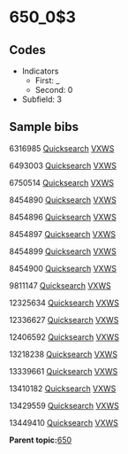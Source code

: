 # 650\_0$3

## Codes

-   Indicators
    -   First: \_
    -   Second: 0
-   Subfield: 3

## Sample bibs

6316985 [Quicksearch](https://search.library.yale.edu/catalog/6316985) [VXWS](http://prodorbis.library.yale.edu:7014/vxws/GetHoldingsService?bibId=6316985)

6493003 [Quicksearch](https://search.library.yale.edu/catalog/6493003) [VXWS](http://prodorbis.library.yale.edu:7014/vxws/GetHoldingsService?bibId=6493003)

6750514 [Quicksearch](https://search.library.yale.edu/catalog/6750514) [VXWS](http://prodorbis.library.yale.edu:7014/vxws/GetHoldingsService?bibId=6750514)

8454890 [Quicksearch](https://search.library.yale.edu/catalog/8454890) [VXWS](http://prodorbis.library.yale.edu:7014/vxws/GetHoldingsService?bibId=8454890)

8454896 [Quicksearch](https://search.library.yale.edu/catalog/8454896) [VXWS](http://prodorbis.library.yale.edu:7014/vxws/GetHoldingsService?bibId=8454896)

8454897 [Quicksearch](https://search.library.yale.edu/catalog/8454897) [VXWS](http://prodorbis.library.yale.edu:7014/vxws/GetHoldingsService?bibId=8454897)

8454899 [Quicksearch](https://search.library.yale.edu/catalog/8454899) [VXWS](http://prodorbis.library.yale.edu:7014/vxws/GetHoldingsService?bibId=8454899)

8454900 [Quicksearch](https://search.library.yale.edu/catalog/8454900) [VXWS](http://prodorbis.library.yale.edu:7014/vxws/GetHoldingsService?bibId=8454900)

9811147 [Quicksearch](https://search.library.yale.edu/catalog/9811147) [VXWS](http://prodorbis.library.yale.edu:7014/vxws/GetHoldingsService?bibId=9811147)

12325634 [Quicksearch](https://search.library.yale.edu/catalog/12325634) [VXWS](http://prodorbis.library.yale.edu:7014/vxws/GetHoldingsService?bibId=12325634)

12336627 [Quicksearch](https://search.library.yale.edu/catalog/12336627) [VXWS](http://prodorbis.library.yale.edu:7014/vxws/GetHoldingsService?bibId=12336627)

12406592 [Quicksearch](https://search.library.yale.edu/catalog/12406592) [VXWS](http://prodorbis.library.yale.edu:7014/vxws/GetHoldingsService?bibId=12406592)

13218238 [Quicksearch](https://search.library.yale.edu/catalog/13218238) [VXWS](http://prodorbis.library.yale.edu:7014/vxws/GetHoldingsService?bibId=13218238)

13339661 [Quicksearch](https://search.library.yale.edu/catalog/13339661) [VXWS](http://prodorbis.library.yale.edu:7014/vxws/GetHoldingsService?bibId=13339661)

13410182 [Quicksearch](https://search.library.yale.edu/catalog/13410182) [VXWS](http://prodorbis.library.yale.edu:7014/vxws/GetHoldingsService?bibId=13410182)

13429559 [Quicksearch](https://search.library.yale.edu/catalog/13429559) [VXWS](http://prodorbis.library.yale.edu:7014/vxws/GetHoldingsService?bibId=13429559)

13449410 [Quicksearch](https://search.library.yale.edu/catalog/13449410) [VXWS](http://prodorbis.library.yale.edu:7014/vxws/GetHoldingsService?bibId=13449410)

**Parent topic:**[650](../../tags/650/650.md)

